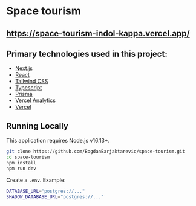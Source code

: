 # Space tourism

## https://space-tourism-indol-kappa.vercel.app/

## Primary technologies used in this project:

- [Next.js](https://nextjs.org/)
- [React](https://reactjs.org/)
- [Tailwind CSS](https://tailwindcss.com)
- [Typescript](https://www.typescriptlang.org/)
- [Prisma](https://www.prisma.io/)
- [Vercel Analytics](https://vercel.com/analytics)
- [Vercel](https://vercel.com)

## Running Locally

This application requires Node.js v16.13+.

```bash
git clone https://github.com/BogdanBarjaktarevic/space-tourism.git
cd space-tourism
npm install
npm run dev
```

Create a `.env`. Example:

```bash
DATABASE_URL="postgres://..."
SHADOW_DATABASE_URL="postgres://..."
```
